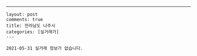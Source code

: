 ---
    layout: post
    comments: true
    title: 전라남도 나주시
    categories: [실거래가]
    ---

    2021-05-31 실거래 정보가 없습니다.

    
